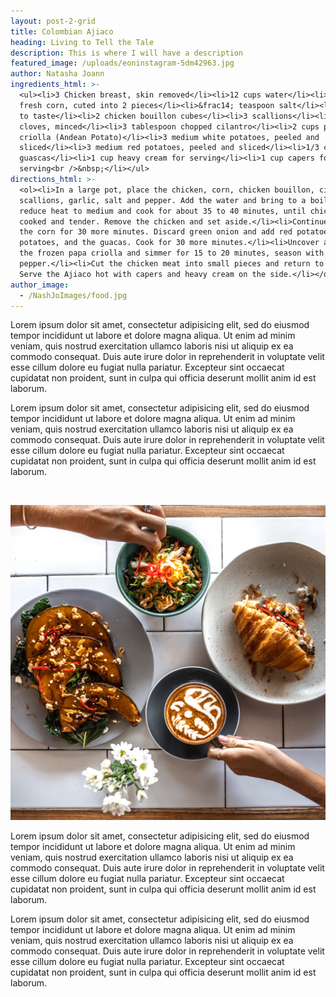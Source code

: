 ```yaml
---
layout: post-2-grid
title: Colombian Ajiaco
heading: Living to Tell the Tale
description: This is where I will have a description
featured_image: /uploads/eoninstagram-5dm42963.jpg
author: Natasha Joann
ingredients_html: >-
  <ul><li>3 Chicken breast, skin removed</li><li>12 cups water</li><li>3 ears
  fresh corn, cuted into 2 pieces</li><li>&frac14; teaspoon salt</li><li>Pepper
  to taste</li><li>2 chicken bouillon cubes</li><li>3 scallions</li><li>2 garlic
  cloves, minced</li><li>3 tablespoon chopped cilantro</li><li>2 cups papa
  criolla (Andean Potato)</li><li>3 medium white potatoes, peeled and
  sliced</li><li>3 medium red potatoes, peeled and sliced</li><li>1/3 cup
  guascas</li><li>1 cup heavy cream for serving</li><li>1 cup capers for
  serving<br />&nbsp;</li></ul>
directions_html: >-
  <ol><li>In a large pot, place the chicken, corn, chicken bouillon, cilantro,
  scallions, garlic, salt and pepper. Add the water and bring to a boil, then
  reduce heat to medium and cook for about 35 to 40 minutes, until chicken is
  cooked and tender. Remove the chicken and set aside.</li><li>Continue cooking
  the corn for 30 more minutes. Discard green onion and add red potatoes, white
  potatoes, and the guacas. Cook for 30 more minutes.</li><li>Uncover and add
  the frozen papa criolla and simmer for 15 to 20 minutes, season with salt and
  pepper.</li><li>Cut the chicken meat into small pieces and return to the pot.
  Serve the Ajiaco hot with capers and heavy cream on the side.</li></ol>
author_image:
  - /NashJoImages/food.jpg
---
```


Lorem ipsum dolor sit amet, consectetur adipisicing elit, sed do eiusmod tempor incididunt ut labore et dolore magna aliqua. Ut enim ad minim veniam, quis nostrud exercitation ullamco laboris nisi ut aliquip ex ea commodo consequat. Duis aute irure dolor in reprehenderit in voluptate velit esse cillum dolore eu fugiat nulla pariatur. Excepteur sint occaecat cupidatat non proident, sunt in culpa qui officia deserunt mollit anim id est laborum.

Lorem ipsum dolor sit amet, consectetur adipisicing elit, sed do eiusmod tempor incididunt ut labore et dolore magna aliqua. Ut enim ad minim veniam, quis nostrud exercitation ullamco laboris nisi ut aliquip ex ea commodo consequat. Duis aute irure dolor in reprehenderit in voluptate velit esse cillum dolore eu fugiat nulla pariatur. Excepteur sint occaecat cupidatat non proident, sunt in culpa qui officia deserunt mollit anim id est laborum.

&nbsp;

![](/uploads/eoninstagram-5dm42611.jpg)

Lorem ipsum dolor sit amet, consectetur adipisicing elit, sed do eiusmod tempor incididunt ut labore et dolore magna aliqua. Ut enim ad minim veniam, quis nostrud exercitation ullamco laboris nisi ut aliquip ex ea commodo consequat. Duis aute irure dolor in reprehenderit in voluptate velit esse cillum dolore eu fugiat nulla pariatur. Excepteur sint occaecat cupidatat non proident, sunt in culpa qui officia deserunt mollit anim id est laborum.

Lorem ipsum dolor sit amet, consectetur adipisicing elit, sed do eiusmod tempor incididunt ut labore et dolore magna aliqua. Ut enim ad minim veniam, quis nostrud exercitation ullamco laboris nisi ut aliquip ex ea commodo consequat. Duis aute irure dolor in reprehenderit in voluptate velit esse cillum dolore eu fugiat nulla pariatur. Excepteur sint occaecat cupidatat non proident, sunt in culpa qui officia deserunt mollit anim id est laborum.